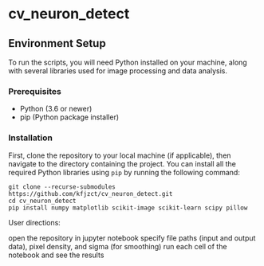 # cv_neuron_detect

## Environment Setup

To run the scripts, you will need Python installed on your machine, along with several libraries used for image processing and data analysis.

### Prerequisites

- Python (3.6 or newer)
- pip (Python package installer)

### Installation

First, clone the repository to your local machine (if applicable), then navigate to the directory containing the project. You can install all the required Python libraries using `pip` by running the following command:

```
git clone --recurse-submodules https://github.com/kfjzct/cv_neuron_detect.git
cd cv_neuron_detect
pip install numpy matplotlib scikit-image scikit-learn scipy pillow
```
User directions:

open the repository in jupyter notebook
specify file paths (input and output data), pixel density, and sigma (for smoothing)
run each cell of the notebook and see the results
